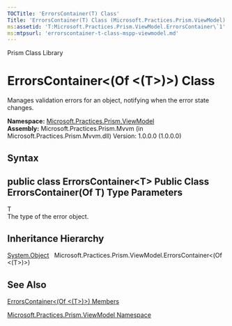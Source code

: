 ```yaml
---
TOCTitle: 'ErrorsContainer(T) Class'
Title: 'ErrorsContainer(T) Class (Microsoft.Practices.Prism.ViewModel)'
ms:assetid: 'T:Microsoft.Practices.Prism.ViewModel.ErrorsContainer\`1'
ms:mtpsurl: 'errorscontainer-t-class-mspp-viewmodel.md'
---
```


Prism Class Library

ErrorsContainer&lt;(Of &lt;(T&gt;)&gt;) Class
=============================================

Manages validation errors for an object, notifying when the error state changes.

**Namespace:** [Microsoft.Practices.Prism.ViewModel](https://msdn.microsoft.com/library/microsoft.practices.prism.viewmodel)
**Assembly:** Microsoft.Practices.Prism.Mvvm (in Microsoft.Practices.Prism.Mvvm.dll) Version: 1.0.0.0 (1.0.0.0)

## Syntax


public class ErrorsContainer&lt;T&gt; Public Class ErrorsContainer(Of T)
Type Parameters
---------------

<span id="templatesToggle"></span>
T  
The type of the error object.

Inheritance Hierarchy
---------------------

<span id="familyToggle"></span>[System.Object](http://msdn.microsoft.com/en-us/library/e5kfa45b)
  Microsoft.Practices.Prism.ViewModel.ErrorsContainer&lt;(Of &lt;(T&gt;)&gt;)

See Also
--------


[ErrorsContainer&lt;(Of &lt;(T&gt;)&gt;) Members](https://msdn.microsoft.com/allmembers.t:microsoft.practices.prism.viewmodel.errorscontainer%601)

[Microsoft.Practices.Prism.ViewModel Namespace](https://msdn.microsoft.com/library/microsoft.practices.prism.viewmodel)
